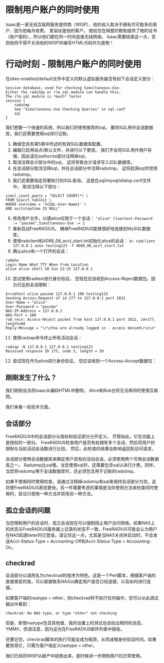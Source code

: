 # 限制用户账户的同时使用
Isaac是一家无线互联网服务提供商（WISP），他的收入取决于拥有尽可能多的用户，因为他每月收费。 爱丽丝是他的客户。 她给住在隔壁的鲍勃提供了她的证书（账户密码），所以他们都在同一时间连接无线网络。 Isaac需要结束这一点，否则他将不得不关闭他的WISP并编写HTML代码作为食物！

# 行动时刻 - 限制用户账户的同时使用
在sites-enabled/default文件中定义的默认虚拟服务器含有如下会话定义部分：
```
Session database, used for checking Simultaneous-Use.
Either the radutmp or rlm_sql module can handle this.
The rlm_sql module is *much* faster
session {
	radutmp
	See "Simultaneous Use Checking Queries" in sql.conf
	sql
}
```

我们想要一个快速的系统，所以我们将使用推荐的sql。 要将SQL用作会话数据库，我们还需要使用sql进行记帐。

1. 确保您具有第5章中所述的有效SQL数据库配置。
2. 编辑已启用站点/默认文件，并进行以下更改。 我们不会将SQL用作用户存储，因此请在authorize部分注释掉sql。
3. 取消注释会计部分中的sql。 这将导致会计请求写入SQL数据库。
4. 在会话部分取消注释sql，并在会话部分中注释radutmp。 这将启用sql并禁用radutmp。
5. 我们还需要指定将要执行的SQL查询。 这是在sql/mysql/dialup.conf文件中。 取消注释以下部分：
```
simul_count_query = "SELECT COUNT(*) \
FROM ${acct_table1} \
WHERE username = '%{SQL-User-Name}' \
AND acctstoptime IS NULL"
```
6. 修改用户文件，以便alice仅限于一个会话：
`"alice" Cleartext-Password := "passme",Simultaneous-Use := 1`
7. 重新启动FreeRADIUS。 确保FreeRADIUS能够很好地连接到MySQL数据库。
8. 使用radclient和4088_06_acct_start.txt初始化alice的会话：
`$> radclient 127.0.0.1 auto testing123 -f 4088_06_acct_start.txt`
9. 确认alice有一个打开的会话：
```
radwho
Login Name What TTY When From Location
alice alice shell S0 Sun 22:25 127.0.0.1
```
10. 尝试使用radtest进行身份验证。 您现在应该收到Access-Reject数据包，因为已达到会话限制：
```
$>radtest alice passme 127.0.0.1 100 testing123
Sending Access-Request of id 177 to 127.0.0.1 port 1812
User-Name = "alice"
User-Password = "passme"
NAS-IP-Address = 127.0.0.2
NAS-Port = 100
rad_recv: Access-Reject packet from host 127.0.0.1 port 1812, id=177, length=68
Reply-Message = "\r\nYou are already logged in - access denied\r\n\n"
```
11. 使用radzap命令终止所有活动会话：
```
radzap -N 127.0.0.1 127.0.0.1 testing123
Received response ID 175, code 5, length = 20
```
12. 尝试现在作为alice进行身份验证。 您应该收到一个Access-Accept数据包：

## 刚刚发生了什么？
我们刚刚设法将Isaac从编码HTML中删除。 Alice和Bob也将无法再同时使用互联网。

我们来看一些技术方面。

## 会话部分
FreeRADIUS中的会话部分与授权和验证部分分开定义。 尽管如此，它在功能上是授权的一部分。 FreeRADIUS检查用户是否有权拥有多个会话，然后将用户的限制与当前活动会话数进行比较。 然后，此检查的结果会影响返回到访问请求。

会话部分使用会话数据库来确定用户具有的活动会话。必须使用两个可用会话数据库之一。 Radutmp比sql慢。当您使用sql时，还需要包含sql以进行计费。同样，当您将radutmp用于会话数据库时，还必须包含用于记帐的radutmp。

如果不使用同时使用检查，请通过注释掉radutmp和sql来保持会话部分为空。这将使FreeRADIUS表现更快。另一件需要考虑的事情是当你使用方法来检查同时使用时，尝试只使用一种方法并禁用另一种方法。

## 孤立会话的问题
当您限制用户的会话时，孤立会话现在可以强制阻止用户访问网络。如果NAS上的状态与FreeRADIUS服务器上记录的状态不一致，FreeRADIUS可能会认为用户在NAS知道beter时已登录。请记住这一点，尤其是当NAS关闭并启动时，不会发送Acct-Status-Type = Accounting-Off和Acct-Status-Type = Accounting-On。

## checkrad
会话部分以调用名为checkrad的程序为特色。这是一个Perl脚本，根据客户端的直接类型的值，可以直接联系NAS以确定用户是否已经连接，以及如何进行连接。

如果客户端的nastype = other，则checkrad将不执行任何操作，您可以从此调试输出中看到：

`checkrad: No NAS type, or type "other" not checking`

但是，即使nastype包含其他值，我的设置上的测试也会给出相同的消息。 YMMV，但请注意，因为这也在FreeRADIUS邮件列表中报告。

还要记住，checkrad脚本的执行可能会成为瓶颈，从而减慢身份验证时间。如果要禁用它，只需为客户端定义nastype = other。

我们已经将WISP从破产中拯救出来，是时候进一步限制用户的日常使用。
